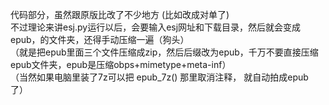 代码部分，虽然跟原版比改了不少地方 (比如改成对单了)<br>
不过理论来讲esj.py运行以后，会要输入esj网址和下载目录，然后就会变成epub，的文件夹，还得手动压缩一遍（狗头）<br>
（就是把epub里面三个文件压缩成zip，然后后缀改为epub，千万不要直接压缩epub文件夹，epub是压缩obps+mimetype+meta-inf）<br>
（当然如果电脑里装了7z可以把 epub_7z() 那里取消注释， 就自动拍成epub了）<br>
